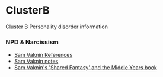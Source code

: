 # ClusterB
Cluster B Personality disorder information

### NPD & Narcissism

- [Sam Vaknin References](vaknin-references.md)
- [Sam Vaknin notes](vaknin-narcissism-notes.md)
- [Sam Vaknin's 'Shared Fantasy' and the Middle Years book](the-middle-years-book.md)

